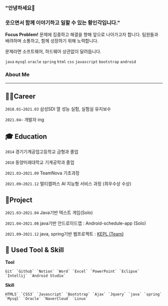 ### "안녕하세요👋 

### 웃으면서 함께 이야기하고 일할 수 있는 황인각입니다."

**Focus Problem!** 문제에 집중하고 해결을 향해 앞으로 나아가고자 합니다. 팀원들과 배려하며 소통하고, 함께 성장하기 위해 노력합니다.

문제라면 소프트웨어, 하드웨어 상관없이 달려듭니다.

`java` `mysql` `oracle` `spring`  `html` `css` `javascript` `bootstrap` `android` 



### About Me

------

## **👩‍💻Career**

`2018.01~2021.03` 삼성SDI 열 성능 실험, 실험실 유지보수

`2021.04~` 개발자 ing

## **🎓 Education**

`2014` 경기기계공업고등학교 금형과 졸업

`2018` 동양미래대학교 기계공학과 졸업

`2021.03~2021.09` TeamNova 기초과정

`2021.09~2021.12` 멀티캠퍼스 AI 지능형 서비스 과정 (최우수상 수상)

## 🧾Project

`2021.03~2021.04` Java기반 텍스트 게임(Solo)

`2021.04~2021.08` java기반 안드로이드앱 : Android-schedule-app (Solo)

`2021.09~2021.12` java, spring기반 웹프로젝트 : [KEPL (Team)](http://49.50.163.46:8080/home) 

## 📝 **Used Tool & Skill**

**Tool**

```
Git` `Github` `Notion` `Word` `Excel` `PowerPoint` `Eclipse` `Intellij` `Android Studio`
```

**Skill**

```
HTML5` `CSS3` `Javascript` `Bootstrap` `Ajax` `Jquery` `java` `spring` `Mysql` `Oracle` `NaverCloud` `Linux`

```

